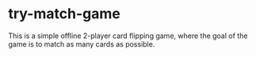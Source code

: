 # try-match-game
This is a simple offline 2-player card flipping game, where the goal of the game is to match as many cards as possible.
